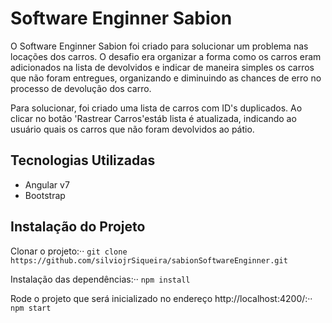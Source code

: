 # Software Enginner Sabion
O Software Enginner Sabion foi criado para solucionar um problema nas locações dos carros. O desafio era organizar a forma como os carros eram adicionados na lista de devolvidos e indicar de maneira simples os carros que não foram entregues, organizando e diminuindo as chances de erro no processo de devolução dos carro. 

Para solucionar, foi criado uma lista de carros com ID's duplicados. Ao clicar no botão 'Rastrear Carros'estáb lista é atualizada, indicando ao usuário quais os carros que não foram devolvidos ao pátio.

## Tecnologias Utilizadas

- Angular v7
- Bootstrap

## Instalação do Projeto

Clonar o projeto:··
    ```
    git clone https://github.com/silviojrSiqueira/sabionSoftwareEnginner.git
    ```

Instalação das dependências:··
    ```
    npm install
    ```

Rode o projeto que será inicializado no endereço http://localhost:4200/:··
    ```
    npm start
    ```
